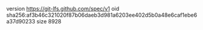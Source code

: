 version https://git-lfs.github.com/spec/v1
oid sha256:af3b46c321020f87b06daeb3d981a6203ee402d5b0a48e6caf1ebe6a37d90233
size 8928
